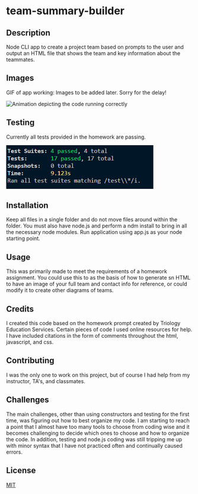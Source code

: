 # team-summary-builder

## Description 
Node CLI app to create a project team based on prompts to the user and output an HTML file that shows the team and key information about the teammates.

## Images
GIF of app working: Images to be added later. Sorry for the delay!

![Animation depicting the code running correctly](#)

## Testing
Currently all tests provided in the homework are passing.

![Screen capture of showing all tests passing based on output from the application Jest](images\tests.png)

## Installation 
Keep all files in a single folder and do not move files around within the folder. You must also have node.js and perform a ndm install to bring in all the necessary node modules. Run application using app.js as your node starting point.

## Usage 
This was primarily made to meet the requirements of a homework assignment. You could use this to as the basis of how to generate sn HTML to have an image of your full team and contact info for reference, or could modify it to create other diagrams of teams.

## Credits 
I created this code based on the homework prompt created by Triology Education Services. Certain pieces of code I used online resources for help. I have included citations in the form of comments throughout the html, javascript, and css.

## Contributing 
I was the only one to work on this project, but of course I had help from my instructor, TA's, and classmates.

## Challenges
The main challenges, other than using constructors and testing for the first time, was figuring out how to best organize my code. I am starting to reach a point that I almost have too many tools to choose from coding wise and it becomes challenging to decide which ones to choose and how to organize the code. In addition, testing and node.js coding was still tripping me up with minor syntax that I have not practiced often and continually caused errors.

## License
[MIT](https://choosealicense.com/licenses/mit/)
